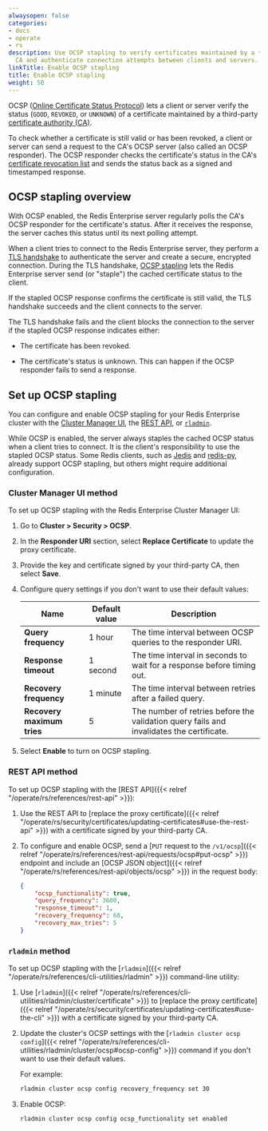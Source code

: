 ```yaml
---
alwaysopen: false
categories:
- docs
- operate
- rs
description: Use OCSP stapling to verify certificates maintained by a third-party
  CA and authenticate connection attempts between clients and servers.
linkTitle: Enable OCSP stapling
title: Enable OCSP stapling
weight: 50
---
```


OCSP ([Online Certificate Status Protocol](https://en.wikipedia.org/wiki/Online_Certificate_Status_Protocol)) lets a client or server verify the status (`GOOD`, `REVOKED`, or `UNKNOWN`) of a certificate maintained by a third-party [certificate authority (CA)](https://en.wikipedia.org/wiki/Certificate_authority).

To check whether a certificate is still valid or has been revoked, a client or server can send a request to the CA's OCSP server (also called an OCSP responder). The OCSP responder checks the certificate's status in the CA's [certificate revocation list](https://en.wikipedia.org/wiki/Certificate_revocation_list) and sends the status back as a signed and timestamped response.

## OCSP stapling overview

 With OCSP enabled, the Redis Enterprise server regularly polls the CA's OCSP responder for the certificate's status. After it receives the response, the server caches this status until its next polling attempt.

 When a client tries to connect to the Redis Enterprise server, they perform a [TLS handshake](https://en.wikipedia.org/wiki/Transport_Layer_Security#TLS_handshake) to authenticate the server and create a secure, encrypted connection. During the TLS handshake, [OCSP stapling](https://en.wikipedia.org/wiki/OCSP_stapling) lets the Redis Enterprise server send (or "staple") the cached certificate status to the client.

If the stapled OCSP response confirms the certificate is still valid, the TLS handshake succeeds and the client connects to the server.

The TLS handshake fails and the client blocks the connection to the server if the stapled OCSP response indicates either:

- The certificate has been revoked.

- The certificate's status is unknown. This can happen if the OCSP responder fails to send a response.

## Set up OCSP stapling

You can configure and enable OCSP stapling for your Redis Enterprise cluster with the [Cluster Manager UI](#cluster-manager-ui-method), the [REST API](#rest-api-method), or [`rladmin`](#rladmin-method).

While OCSP is enabled, the server always staples the cached OCSP status when a client tries to connect. It is the client's responsibility to use the stapled OCSP status. Some Redis clients, such as [Jedis](https://github.com/redis/jedis) and [redis-py](https://github.com/redis/redis-py), already support OCSP stapling, but others might require additional configuration.

### Cluster Manager UI method

To set up OCSP stapling with the Redis Enterprise Cluster Manager UI:

1. Go to **Cluster > Security > OCSP**.

1. In the **Responder URI** section, select **Replace Certificate** to update the proxy certificate.

1. Provide the key and certificate signed by your third-party CA, then select **Save**.

1. Configure query settings if you don't want to use their default values:

    | Name | Default value | Description |
    |------|---------------|-------------|
    | **Query frequency** | 1 hour | The time interval between OCSP queries to the responder URI. |
    | **Response timeout** | 1 second | The time interval in seconds to wait for a response before timing out. |
    | **Recovery frequency** | 1 minute | The time interval between retries after a failed query. |
    | **Recovery maximum tries** | 5 | The number of retries before the validation query fails and invalidates the certificate. |

1. Select **Enable** to turn on OCSP stapling.

### REST API method

To set up OCSP stapling with the [REST API]({{< relref "/operate/rs/references/rest-api" >}}):

1. Use the REST API to [replace the proxy certificate]({{< relref "/operate/rs/security/certificates/updating-certificates#use-the-rest-api" >}}) with a certificate signed by your third-party CA.

1. To configure and enable OCSP, send a [`PUT` request to the `/v1/ocsp`]({{< relref "/operate/rs/references/rest-api/requests/ocsp#put-ocsp" >}}) endpoint and include an [OCSP JSON object]({{< relref "/operate/rs/references/rest-api/objects/ocsp" >}}) in the request body:

    ```json
    {
        "ocsp_functionality": true,
        "query_frequency": 3600,
        "response_timeout": 1,
        "recovery_frequency": 60,
        "recovery_max_tries": 5
    }
    ```

### `rladmin` method

To set up OCSP stapling with the [`rladmin`]({{< relref "/operate/rs/references/cli-utilities/rladmin" >}}) command-line utility:

1. Use [`rladmin`]({{< relref "/operate/rs/references/cli-utilities/rladmin/cluster/certificate" >}}) to [replace the proxy certificate]({{< relref "/operate/rs/security/certificates/updating-certificates#use-the-cli" >}}) with a certificate signed by your third-party CA.

1. Update the cluster's OCSP settings with the [`rladmin cluster ocsp config`]({{< relref "/operate/rs/references/cli-utilities/rladmin/cluster/ocsp#ocsp-config" >}}) command if you don't want to use their default values.

    For example: 

    ```sh
    rladmin cluster ocsp config recovery_frequency set 30
    ```

1. Enable OCSP:

    ```sh
    rladmin cluster ocsp config ocsp_functionality set enabled
    ```
